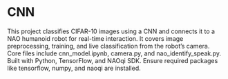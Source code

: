 # CNN
This project classifies CIFAR-10 images using a CNN and connects it to a NAO humanoid robot for real-time interaction. It covers image preprocessing, training, and live classification from the robot’s camera. Core files include cnn_model.ipynb, camera.py, and nao_identify_speak.py. Built with Python, TensorFlow, and NAOqi SDK. Ensure required packages like tensorflow, numpy, and naoqi are installed.
